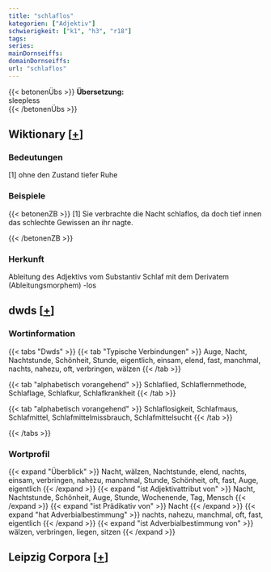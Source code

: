 ```yaml
---
title: "schlaflos"
kategorien: ["Adjektiv"]
schwierigkeit: ["k1", "h3", "r18"]
tags:
series:
mainDornseiffs:
domainDornseiffs:
url: "schlaflos"
---
```


{{< betonenÜbs >}}
**Übersetzung:**  
sleepless  
{{< /betonenÜbs >}}

## Wiktionary [[+](https://de.wiktionary.org/wiki/schlaflos)]

### Bedeutungen
[1] ohne den Zustand tiefer Ruhe  

### Beispiele
{{< betonenZB >}}
[1] Sie verbrachte die Nacht schlaflos, da doch tief innen das schlechte Gewissen an ihr nagte.  

{{< /betonenZB >}}
### Herkunft
Ableitung des Adjektivs vom Substantiv Schlaf mit dem Derivatem (Ableitungsmorphem) -los  



## dwds [[+](https://www.dwds.de/wb/schlaflos)]

### Wortinformation
{{< tabs "Dwds" >}}
{{< tab "Typische Verbindungen" >}}
Auge, Nacht, Nachtstunde, Schönheit, Stunde, eigentlich, einsam, elend, fast, manchmal, nachts, nahezu, oft, verbringen, wälzen
{{< /tab >}}

{{< tab "alphabetisch vorangehend" >}}
Schlaflied, Schlaflernmethode, Schlaflage, Schlafkur, Schlafkrankheit
{{< /tab >}}

{{< tab "alphabetisch vorangehend" >}}
Schlaflosigkeit, Schlafmaus, Schlafmittel, Schlafmittelmissbrauch, Schlafmittelsucht
{{< /tab >}}

{{< /tabs >}}

### Wortprofil
{{< expand "Überblick" >}} Nacht, wälzen, Nachtstunde, elend, nachts, einsam, verbringen, nahezu, manchmal, Stunde, Schönheit, oft, fast, Auge, eigentlich {{< /expand >}}
{{< expand "ist Adjektivattribut von" >}} Nacht, Nachtstunde, Schönheit, Auge, Stunde, Wochenende, Tag, Mensch {{< /expand >}}
{{< expand "ist Prädikativ von" >}} Nacht {{< /expand >}}
{{< expand "hat Adverbialbestimmung" >}} nachts, nahezu, manchmal, oft, fast, eigentlich {{< /expand >}}
{{< expand "ist Adverbialbestimmung von" >}} wälzen, verbringen, liegen, sitzen {{< /expand >}}

## Leipzig Corpora [[+](https://corpora.uni-leipzig.de/en/res?word=schlaflos&corpusId=deu_newscrawl-public_2018)]

